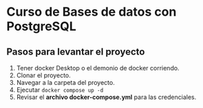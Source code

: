 # Curso de Bases de datos con PostgreSQL

## Pasos para levantar el proyecto

1. Tener docker Desktop o el demonio de docker corriendo.
2. Clonar el proyecto.
3. Navegar a la carpeta del proyecto.
4. Ejecutar `docker compose up -d`
5. Revisar el **archivo docker-compose.yml** para las credenciales.
